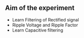 ## Aim of the experiment

- Learn Filtering of Rectified signal
- Ripple Voltage and Ripple Factor
- Learn Capacitive filtering